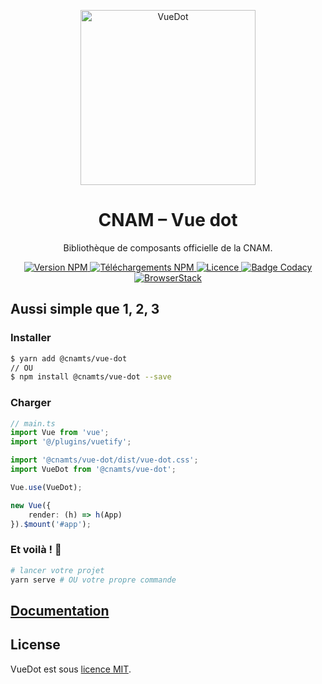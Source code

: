 <p align="center">
    <a
        href="https://assurance-maladie-digital.github.io/vue-dot/"
        target="_blank"
        rel="noopener noreferrer"
    >
        <img
            width="280"
            src="https://res.cloudinary.com/deraw/image/upload/v1547049133/vue-dot.svg"
            alt="VueDot"
        >
    </a>
</p>

<h1 align="center">CNAM – Vue dot</h1>

<p align="center">Bibliothèque de composants officielle de la CNAM.</p>

<p align="center">
    <a href="https://www.npmjs.com/package/@cnamts/vue-dot">
        <img
            src="https://img.shields.io/npm/v/@cnamts/vue-dot.svg?style=flat-square"
            alt="Version NPM"
        >
    </a>
    <a href="https://www.npmjs.com/package/@cnamts/vue-dot">
        <img
            src="https://img.shields.io/npm/dw/@cnamts/vue-dot.svg?style=flat-square"
            alt="Téléchargements NPM"
        >
    </a>
    <a
        href="https://github.com/assurance-maladie-digital/vue-dot/blob/master/LICENSE">
        <img
            src="https://img.shields.io/badge/license-MIT-brightgreen.svg?style=flat-square"
            alt="Licence"
        >
    </a>
    <a
        class="badge-align"
        href="https://www.codacy.com/app/Deraw-/vue-dot?utm_source=github.com&amp;utm_medium=referral&amp;utm_content=assurance-maladie-digital/vue-dot&amp;utm_campaign=Badge_Grade"
    >
        <img
            src="https://img.shields.io/codacy/grade/3d671fb222b04201997aae91c49d510d/master.svg?style=flat-square&label=Code+Quality"
            alt="Badge Codacy"
        >
    </a>
    <a
        class="badge-align"
        href="https://www.browserstack.com/"
    >
        <img
            src="https://img.shields.io/badge/powered%20by-BrowserStack-brightgreen.svg?style=flat-square"
            alt="BrowserStack"
        >
    </a>
</p>

## Aussi simple que 1, 2, 3

### Installer

```bash
$ yarn add @cnamts/vue-dot
// OU
$ npm install @cnamts/vue-dot --save
```

### Charger

```ts
// main.ts
import Vue from 'vue';
import '@/plugins/vuetify';

import '@cnamts/vue-dot/dist/vue-dot.css';
import VueDot from '@cnamts/vue-dot';

Vue.use(VueDot);

new Vue({
	render: (h) => h(App)
}).$mount('#app');
```

### Et voilà ! 🎉

```bash
# lancer votre projet
yarn serve # OU votre propre commande
```

## [Documentation](https://assurance-maladie-digital.github.io/vue-dot/)

## License

VueDot est sous [licence MIT](./LICENSE).
